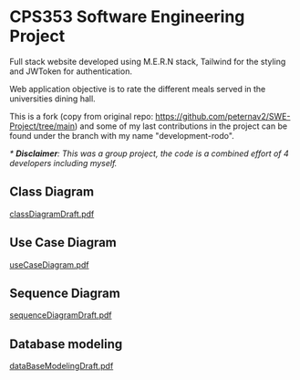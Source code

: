 # CPS353 Software Engineering Project

Full stack website developed using M.E.R.N stack, Tailwind for the styling and JWToken for authentication.

Web application objective is to rate the different meals served in the universities dining hall.

This is a fork (copy from original repo: https://github.com/peternav2/SWE-Project/tree/main) and some of my last contributions in the project can be found under the branch with my name "development-rodo". 

_* **Disclaimer**: This was a group project, the code is a combined effort of 4 developers including myself._

## Class Diagram
[classDiagramDraft.pdf](https://github.com/RodoJML/CPS353_SoftwareEngineering_Project/files/12785816/classDiagramDraft.pdf)

## Use Case Diagram
[useCaseDiagram.pdf](https://github.com/RodoJML/CPS353_SoftwareEngineering_Project/files/12785831/useCaseDiagram.pdf)

## Sequence Diagram
[sequenceDiagramDraft.pdf](https://github.com/RodoJML/CPS353_SoftwareEngineering_Project/files/12785846/sequenceDiagramDraft.pdf)

## Database modeling
[dataBaseModelingDraft.pdf](https://github.com/RodoJML/CPS353_SoftwareEngineering_Project/files/12785847/dataBaseModelingDraft.pdf)
